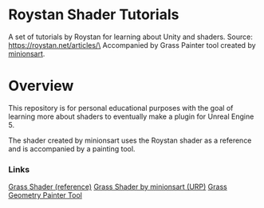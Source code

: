 # Roystan Shader Tutorials
A set of tutorials by Roystan for learning about Unity and shaders.
Source: https://roystan.net/articles/\
Accompanied by Grass Painter tool created by [minionsart](https://www.patreon.com/minionsart).


# Overview
This repository is for personal educational purposes with the goal of learning more about shaders to eventually make a plugin for Unreal Engine 5.

The shader created by minionsart uses the Roystan shader as a reference and is accompanied by a painting tool.

### Links

[Grass Shader (reference)](https://roystan.net/articles/grass-shader/)
[Grass Shader by minionsart (URP)](https://www.patreon.com/posts/47447321)
[Grass Geometry Painter Tool](https://www.patreon.com/posts/40077798)
 
